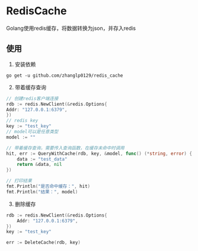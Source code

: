 # RedisCache
Golang使用redis缓存，将数据转换为json，并存入redis

## 使用
1. 安装依赖
```shell
go get -u github.com/zhanglp0129/redis_cache
```

2. 带着缓存查询
```go
// 创建redis客户端连接
rdb := redis.NewClient(&redis.Options{
Addr: "127.0.0.1:6379",
})
// redis key
key := "test_key"
// model可以是任意类型
model := ""

// 带着缓存查询，需要传入查询函数，在缓存未命中时调用
hit, err := QueryWithCache(rdb, key, &model, func() (*string, error) {
    data := "test_data"
    return &data, nil
})

// 打印结果
fmt.Println("是否命中缓存：", hit)
fmt.Println("结果：", model)
```

3. 删除缓存
```go
rdb := redis.NewClient(&redis.Options{
    Addr: "127.0.0.1:6379",
})
key := "test_key"

err := DeleteCache(rdb, key)
```
